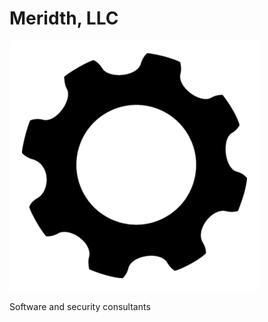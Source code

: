 # Meridth, LLC

<picture>
  <source media="(prefers-color-scheme: dark)" srcset="https://github.com/meridth/.github/blob/main/meridthllcdark.png?raw=true">
  <img alt="Meridth, LLC" src="https://raw.githubusercontent.com/meridth/.github/main/meridthllclight.png">
</picture>

Software and security consultants
